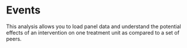# Events

This analysis allows you to load panel data and understand the potential effects of an intervention on one treatment unit as compared to a set of peers.